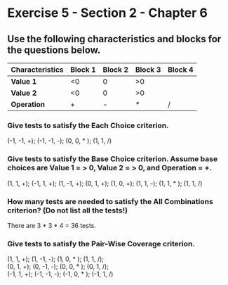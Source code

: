 # Exercise 5 - Section 2 - Chapter 6

## Use the following characteristics and blocks for the questions below.

| Characteristics | Block 1 | Block 2 | Block 3 | Block 4 |
|-----------------|---------|---------|---------|---------|
| **Value 1**     | <0      | 0       | >0      |         |
| **Value 2**     | <0      | 0       | >0      |         |
| **Operation**   | +       | -       | *       | /       | 

### Give tests to satisfy the Each Choice criterion.

(-1, -1, +); (-1, -1, -); (0, 0, * ); (1, 1, /)

### Give tests to satisfy the Base Choice criterion. Assume base choices are Value 1 = > 0, Value 2 = > 0, and Operation = +.

(1, 1, +); (-1, 1, +); (1, -1, +); (0, 1, +); (1, 0, +); (1, 1, -); (1, 1, * ); (1, 1, /)

### How many tests are needed to satisfy the All Combinations criterion? (Do not list all the tests!)
There are 3 * 3 * 4 = 36 tests.

### Give tests to satisfy the Pair-Wise Coverage criterion.

(1, 1, +); (1, -1, -); (1, 0, * ); (1, 1, /);  
(0, 1, +); (0, -1, -); (0, 0, * ); (0, 1, /);  
(-1, 1, +); (-1, -1, -); (-1, 0, * ); (-1, 1, /)



